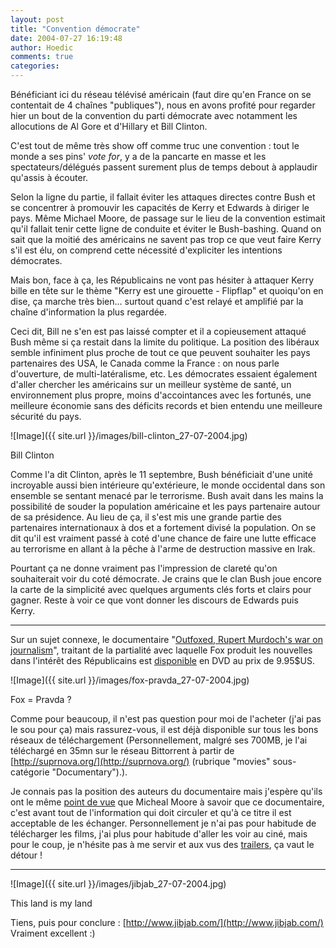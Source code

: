 ```yaml
---
layout: post
title: "Convention démocrate"
date: 2004-07-27 16:19:48
author: Hoedic
comments: true
categories: 
---
```



Bénéficiant ici du réseau télévisé américain (faut dire qu'en France on se contentait de 4 chaînes "publiques"), nous en avons profité pour regarder hier un bout de la convention du parti démocrate avec notamment les allocutions de Al Gore et d'Hillary et Bill Clinton.

C'est tout de même très show off comme truc une convention : tout le monde a ses pins' *vote for*, y a de la pancarte en masse et les spectateurs/délégués passent surement plus de temps debout à applaudir qu'assis à écouter.

Selon la ligne du partie, il fallait éviter les attaques directes contre Bush et se concentrer à promouvir les capacités de Kerry et Edwards à diriger le pays. Même Michael Moore, de passage sur le lieu de la convention estimait qu'il fallait tenir cette ligne de conduite et éviter le Bush-bashing. Quand on sait que la moitié des américains ne savent pas trop ce que veut faire Kerry s'il est élu, on comprend cette nécessité d'expliciter les intentions démocrates.

Mais bon, face à ça, les Républicains ne vont pas hésiter à attaquer Kerry bille en tête sur le thème "Kerry est une girouette - Flipflap"  et quoiqu'on en dise, ça marche très bien... surtout quand c'est relayé et amplifié par la chaîne d'information la plus regardée.

Ceci dit, Bill ne s'en est pas laissé compter et il a copieusement attaqué Bush même si ça restait dans la limite du politique. La position des libéraux semble infiniment plus proche de tout ce que peuvent souhaiter les pays partenaires des USA, le Canada comme la France : on nous parle d'ouverture, de multi-latéralisme, etc. Les démocrates essaient également d'aller chercher les américains sur un meilleur système de santé, un environnement plus propre, moins d'accointances avec les fortunés, une meilleure économie sans des déficits records et bien entendu une meilleure sécurité du pays.

![Image]({{ site.url }}/images/bill-clinton_27-07-2004.jpg)
<div class="photoattrib">Bill Clinton</div>



Comme l'a dit Clinton, après le 11 septembre, Bush bénéficiait d'une unité incroyable aussi bien intérieure qu'extérieure, le monde occidental dans son ensemble se sentant menacé par le terrorisme. Bush avait dans les mains la possibilité de souder la population américaine et les pays partenaire autour de sa présidence. Au lieu de ça, il s'est mis une grande partie des partenaires internationaux à dos et a fortement divisé la population. On se dit qu'il est vraiment passé à coté d'une chance de faire une lutte efficace au terrorisme en allant à la pêche à l'arme de destruction massive en Irak.

Pourtant ça ne donne vraiment pas l'impression de clareté qu'on souhaiterait voir du coté démocrate. Je crains que le clan Bush joue encore la carte de la simplicité avec quelques arguments clés forts et clairs pour gagner. Reste à voir ce que vont donner les discours de Edwards puis Kerry.

***

Sur un sujet connexe, le documentaire "[Outfoxed, Rupert Murdoch's war on journalism](http://www.outfoxed.org/)", traitant de la partialité avec laquelle Fox produit les nouvelles dans l'intérêt des Républicains est [disponible](http://www.outfoxed.org/Buy.php) en DVD au prix de 9.95$US.

![Image]({{ site.url }}/images/fox-pravda_27-07-2004.jpg)
<div class="photoattrib">Fox = Pravda ?</div>



Comme pour beaucoup, il n'est pas question pour moi de l'acheter (j'ai pas le sou pour ça) mais rassurez-vous, il est déjà disponible sur tous les bons  réseaux de téléchargement (Personnellement, malgré ses 700MB, je l'ai téléchargé en 35mn sur le réseau Bittorrent à partir de [http://suprnova.org/](http://suprnova.org/) (rubrique "movies" sous-catégorie "Documentary").).

Je connais pas la position des auteurs du documentaire mais j'espère qu'ils ont le même [point de vue](http://www.boingboing.net/2004/01/06/michael_moore_endors.html) que Micheal Moore à savoir que ce documentaire, c'est avant tout de l'information qui doit circuler et qu'à ce titre il est acceptable de les échanger. Personnellement je n'ai pas pour habitude de télécharger les films, j'ai plus pour habitude d'aller les voir au ciné, mais pour le coup, je n'hésite pas à me servir et aux vus des [trailers](http://www.outfoxed.org/Clips.php), ça vaut le détour !

***

![Image]({{ site.url }}/images/jibjab_27-07-2004.jpg)
<div class="photoattrib">This land is my land</div>



Tiens, puis pour conclure : [http://www.jibjab.com/](http://www.jibjab.com/) Vraiment excellent :)